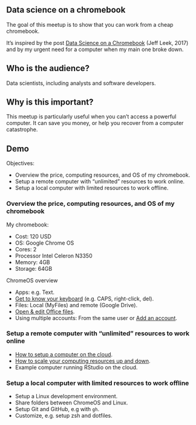 
## Data science on a chromebook

The goal of this meetup is to show that you can work from a cheap
chromebook.

It’s inspired by the post [Data Science on a
Chromebook](https://simplystatistics.org/posts/2017-08-29-data-science-on-a-chromebook/)
(Jeff Leek, 2017) and by my urgent need for a computer when my main one
broke down.

## Who is the audience?

Data scientists, including analysts and software developers.

## Why is this important?

This meetup is particularly useful when you can’t access a powerful
computer. It can save you money, or help you recover from a computer
catastrophe.

## Demo

Objectives:

-   Overview the price, computing resources, and OS of my chromebook.
-   Setup a remote computer with “unlimited” resources to work online.
-   Setup a local computer with limited resources to work offline.

### Overview the price, computing resources, and OS of my chromebook

My chromebook:

-   Cost: 120 USD
-   OS: Google Chrome OS
-   Cores: 2
-   Processor Intel Celeron N3350
-   Memory: 4GB
-   Storage: 64GB

ChromeOS overview

-   Apps: e.g. Text.
-   [Get to know your
    keyboard](https://partnerdash.google.com/apps/simulator/chromebook#get-to-know-your-keyboard?l=en)
    (e.g. CAPS, right-click, del).
-   Files: Local (MyFiles) and remote (Google Drive).
-   [Open & edit Office
    files](https://partnerdash.google.com/apps/simulator/chromebook#open-and-edit-office-files?l=en).
-   Using multiple accounts: From the same user or [Add an
    account](https://partnerdash.google.com/apps/simulator/chromebook#add-an-account?l=en).

### Setup a remote computer with “unlimited” resources to work online

-   [How to setup a computer on the
    cloud](https://youtu.be/_pBqBfjTKI4).
-   [How to scale your computing resources up and
    down](https://youtu.be/NF7HPKt55Yk).
-   Example computer running RStudio on the cloud.

### Setup a local computer with limited resources to work offline

-   Setup a Linux development environment.
-   Share folders between ChromeOS and Linux.
-   Setup Git and GitHub, e.g with `gh`.
-   Customize, e.g. setup zsh and dotfiles.

